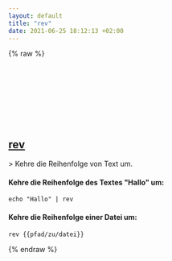 ```yaml
---
layout: default
title: "rev"
date: 2021-06-25 18:12:13 +02:00
---
```

{% raw %}
<h2 id="rev">
  <a href="/de/common/rev.html">rev</a> <a href="#rev"><svg class="icon">
    <use href="/assets/images/unicode_sprite.svg#link" />
  </svg></a>
</h2>
> Kehre die Reihenfolge von Text um.

#### Kehre die Reihenfolge des Textes "Hallo" um:
```shell
echo "Hallo" | rev
```
#### Kehre die Reihenfolge einer Datei um:
```shell
rev {{pfad/zu/datei}}
```
{% endraw %}